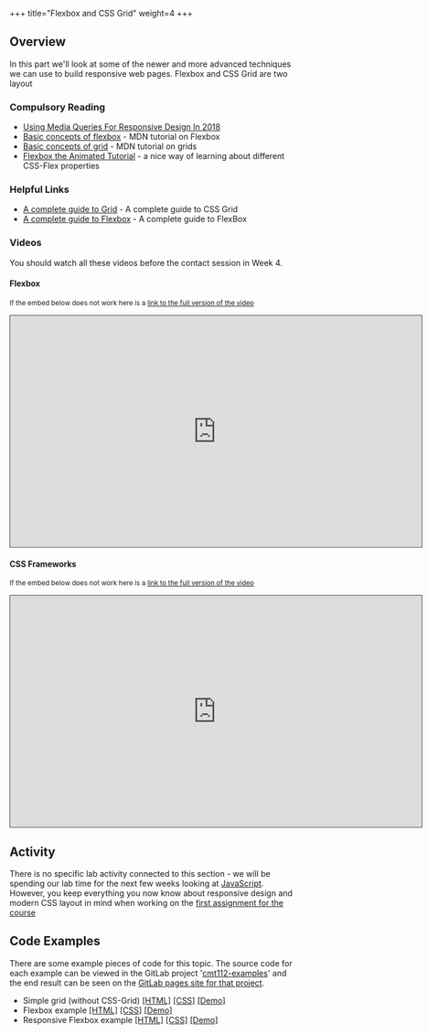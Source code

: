 +++
title="Flexbox and CSS Grid"
weight=4
+++

## Overview
In this part we'll look at some of the newer and more advanced techniques we can use to build responsive web pages. Flexbox and CSS Grid are two layout 


### Compulsory Reading

* [Using Media Queries For Responsive Design In 2018](https://www.smashingmagazine.com/2018/02/media-queries-responsive-design-2018/)
* [Basic concepts of flexbox](https://developer.mozilla.org/en-US/docs/Web/CSS/CSS_Flexible_Box_Layout/Basic_Concepts_of_Flexbox) - MDN tutorial on Flexbox
* [Basic concepts of grid](https://developer.mozilla.org/en-US/docs/Web/CSS/CSS_Grid_Layout/Basic_Concepts_of_Grid_Layout) - MDN tutorial on grids
* [Flexbox the Animated Tutorial](https://medium.com/@js_tut/flexbox-the-animated-tutorial-8075cbe4c1b2) - a nice way of learning about different CSS-Flex properties


### Helpful Links

* [A complete guide to Grid](https://css-tricks.com/snippets/css/complete-guide-grid/) - A complete guide to CSS Grid 
* [A complete guide to Flexbox](https://css-tricks.com/snippets/css/a-guide-to-flexbox/) - A complete guide to FlexBox 

### Videos

You should watch all these videos before the contact session in Week 4.

#### Flexbox

<p><small>If the embed below does not work here is a <a href="https://cardiff.cloud.panopto.eu/Panopto/Pages/Viewer.aspx?id=e7bcbeac-3a09-4349-bbee-ac1a3f5bc439" target="blank">link to the full version of the video</a></small></p>
<iframe src="https://cardiff.cloud.panopto.eu/Panopto/Pages/Embed.aspx?id=e7bcbeac-3a09-4349-bbee-ac1a3f5bc439&v=1" width="720" height="405" style="padding: 0px; border: 1px solid #464646;" frameborder="0" allowfullscreen allow="autoplay"></iframe>

#### CSS Frameworks

<p><small>If the embed below does not work here is a <a href="https://cardiff.cloud.panopto.eu/Panopto/Pages/Viewer.aspx?id=e2e5f654-71c9-422a-932d-44747cc356e7" target="blank">link to the full version of the video</a></small></p>
<iframe src="https://cardiff.cloud.panopto.eu/Panopto/Pages/Embed.aspx?id=e2e5f654-71c9-422a-932d-44747cc356e7&v=1" width="720" height="405" style="padding: 0px; border: 1px solid #464646;" frameborder="0" allowfullscreen allow="autoplay"></iframe>

## Activity

There is no specific lab activity connected to this section - we will be spending our lab time for the next few weeks looking at [JavaScript](part-2/). However, you keep everything you now know about responsive design and modern CSS layout in mind when working on the [first assignment for the course](assessment/cw1)

## Code Examples

There are some example pieces of code for this topic. The source code for each example can be viewed in the GitLab project '[cmt112-examples](https://gitlab.cs.cf.ac.uk/scm2mjc/cmt112-examples)' and the end result can be seen on the [GitLab pages site for that project](http://scm2mjc.pages.cs.cf.ac.uk/cmt112-examples/).

* Simple grid (without CSS-Grid) [[HTML]](https://gitlab.cs.cf.ac.uk/scm2mjc/cmt112-examples/blob/master/1-5/simple-grid/index.html) [[CSS]](https://gitlab.cs.cf.ac.uk/scm2mjc/cmt112-examples/blob/master/1-5/simple-grid/css/style.css) [[Demo]](http://scm2mjc.pages.cs.cf.ac.uk/cmt112-examples/1-5/simple-grid/)
* Flexbox example [[HTML]](https://gitlab.cs.cf.ac.uk/scm2mjc/cmt112-examples/blob/master/1-5/flex/1/index.html) [[CSS]](https://gitlab.cs.cf.ac.uk/scm2mjc/cmt112-examples/blob/master/1-5/flex/1/style.css) [[Demo]](http://scm2mjc.pages.cs.cf.ac.uk/cmt112-examples/1-5/flex/1)
* Responsive Flexbox example [[HTML]](https://gitlab.cs.cf.ac.uk/scm2mjc/cmt112-examples/blob/master/1-5/flex/2/index.html) [[CSS]](https://gitlab.cs.cf.ac.uk/scm2mjc/cmt112-examples/blob/master/1-5/flex/2/style.css) [[Demo]](http://scm2mjc.pages.cs.cf.ac.uk/cmt112-examples/1-5/flex/2)
